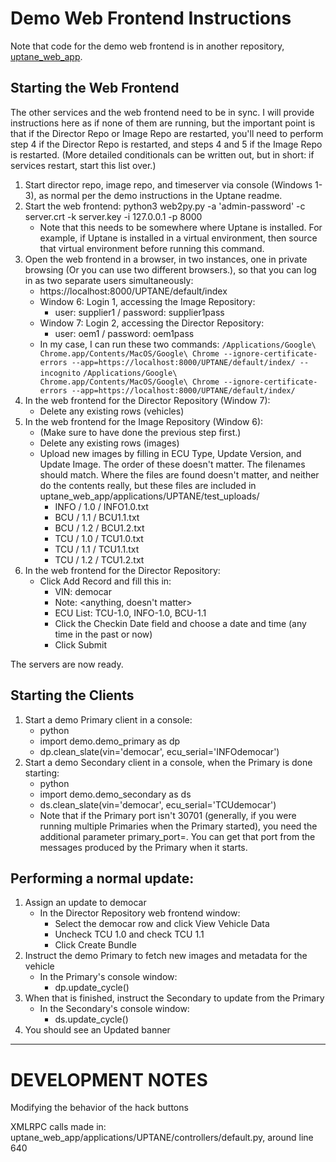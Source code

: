 # Demo Web Frontend Instructions

Note that code for the demo web frontend is in another repository,
[uptane_web_app](https://github.com/uptane/uptane_web_app]).


## Starting the Web Frontend
The other services and the web frontend need to be in sync. I will provide
instructions here as if none of them are running, but the important point is
that if the Director Repo or Image Repo are restarted, you'll need to perform
step 4 if the Director Repo is restarted, and steps 4 and 5 if the Image Repo
is restarted. (More detailed conditionals can be written out, but in short:
if services restart, start this list over.)
1. Start director repo, image repo, and timeserver via console (Windows 1-3), as normal per the demo instructions in the Uptane readme.
2. Start the web frontend: python3 web2py.py -a 'admin-password' -c server.crt -k server.key -i 127.0.0.1 -p 8000
    - Note that this needs to be somewhere where Uptane is installed. For example, if Uptane is installed in a virtual environment, then source that virtual environment before running this command.
3. Open the web frontend in a browser, in two instances, one in private browsing (Or you can use two different browsers.), so that you can log in as two separate users simultaneously:
    - https://localhost:8000/UPTANE/default/index
    - Window 6: Login 1, accessing the Image Repository:
        - user: supplier1 / password: supplier1pass
    - Window 7: Login 2, accessing the Director Repository:
        - user: oem1 / password: oem1pass
    - In my case, I can run these two commands:
    `/Applications/Google\ Chrome.app/Contents/MacOS/Google\ Chrome --ignore-certificate-errors --app=https://localhost:8000/UPTANE/default/index/ --incognito`
    `/Applications/Google\ Chrome.app/Contents/MacOS/Google\ Chrome --ignore-certificate-errors --app=https://localhost:8000/UPTANE/default/index/`
4. In the web frontend for the Director Repository (Window 7):
    - Delete any existing rows (vehicles)
5. In the web frontend for the Image Repository (Window 6):
    - (Make sure to have done the previous step first.)
    - Delete any existing rows (images)
    - Upload new images by filling in ECU Type, Update Version, and Update Image. The order of these doesn't matter. The filenames should match. Where the files are found doesn't matter, and neither do the contents really, but these files are included in uptane_web_app/applications/UPTANE/test_uploads/
        - INFO / 1.0 / INFO1.0.txt
        - BCU / 1.1 / BCU1.1.txt
        - BCU / 1.2 / BCU1.2.txt
        - TCU / 1.0 / TCU1.0.txt
        - TCU / 1.1 / TCU1.1.txt
        - TCU / 1.2 / TCU1.2.txt
6. In the web frontend for the Director Repository:
    - Click Add Record and fill this in:
        - VIN: democar
        - Note: <anything, doesn't matter>
        - ECU List: TCU-1.0, INFO-1.0, BCU-1.1
        - Click the Checkin Date field and choose a date and time (any time in the past or now)
        - Click Submit

The servers are now ready.


## Starting the Clients
1. Start a demo Primary client in a console:
    - python
    - import demo.demo_primary as dp
    - dp.clean_slate(vin='democar', ecu_serial='INFOdemocar')
2. Start a demo Secondary client in a console, when the Primary is done starting:
    - python
    - import demo.demo_secondary as ds
    - ds.clean_slate(vin='democar', ecu_serial='TCUdemocar')
    - Note that if the Primary port isn't 30701 (generally, if you were running multiple Primaries when the Primary started), you need the additional parameter primary_port=<port>. You can get that port from the messages produced by the Primary when it starts.


## Performing a normal update:
1. Assign an update to democar
    - In the Director Repository web frontend window:
        - Select the democar row and click View Vehicle Data
        - Uncheck TCU 1.0 and check TCU 1.1
        - Click Create Bundle
2. Instruct the demo Primary to fetch new images and metadata for the vehicle
    - In the Primary's console window:
        - dp.update_cycle()
3. When that is finished, instruct the Secondary to update from the Primary
    - In the Secondary's console window:
        - ds.update_cycle()
4. You should see an Updated banner





-----------------------------
# DEVELOPMENT NOTES

Modifying the behavior of the hack buttons

XMLRPC calls made in:
uptane_web_app/applications/UPTANE/controllers/default.py, around line 640


